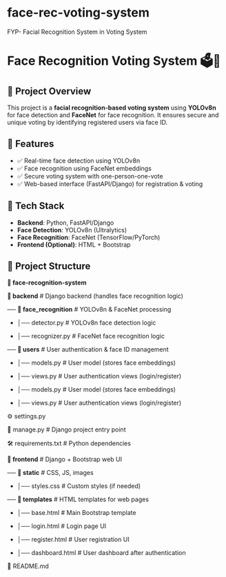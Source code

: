 # face-rec-voting-system
FYP- Facial Recognition System in Voting System

# Face Recognition Voting System 🗳️🤖

## 📌 Project Overview
This project is a **facial recognition-based voting system** using **YOLOv8n** for face detection and **FaceNet** for face recognition. It ensures secure and unique voting by identifying registered users via face ID.

## 🚀 Features
- ✅ Real-time face detection using YOLOv8n  
- ✅ Face recognition using FaceNet embeddings  
- ✅ Secure voting system with one-person-one-vote  
- ✅ Web-based interface (FastAPI/Django) for registration & voting  

## 🔧 Tech Stack
- **Backend**: Python, FastAPI/Django  
- **Face Detection**: YOLOv8n (Ultralytics)  
- **Face Recognition**: FaceNet (TensorFlow/PyTorch)   
- **Frontend (Optional)**: HTML + Bootstrap  

## 📂 Project Structure

**📁 face-recognition-system**

**📂 backend** # Django backend (handles face recognition logic)

── **📂 face_recognition** # YOLOv8n & FaceNet processing

-   │── detector.py          # YOLOv8n face detection logic
   
-  │── recognizer.py        # FaceNet face recognition logic
  
── **📂 users**   # User authentication & face ID management
   
-   │── models.py  # User model (stores face embeddings)
   
-   │── views.py   # User authentication views (login/register)
   
-   │── models.py  # User model (stores face embeddings)
   
-   │── views.py   # User authentication views (login/register)

⚙️ settings.py

📃 manage.py # Django project entry point

🛠️ requirements.txt # Python dependencies

**📂 frontend** # Django + Bootstrap web UI

── **📂 static**   # CSS, JS, images
   
-   │── styles.css  # Custom styles (if needed)

── **📂 templates**     # HTML templates for web pages
   
-   │── base.html        # Main Bootstrap template
   
-   │── login.html       # Login page UI
   
-   │── register.html    # User registration UI
   
-   │── dashboard.html    # User dashboard after authentication

📝 README.md
